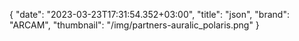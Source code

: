 {
"date": "2023-03-23T17:31:54.352+03:00",
  "title": "json",
  "brand": "ARCAM",
  "thumbnail": "/img/partners-auralic_polaris.png"
}
